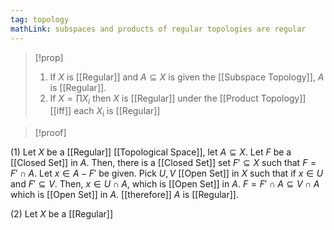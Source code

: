 ```yaml
---
tag: topology
mathLink: subspaces and products of regular topologies are regular
---
```

>[!prop]
>1. If $X$ is [[Regular]] and $A\subseteq X$ is given the [[Subspace Topology]], $A$ is [[Regular]].
>2. If $X=\prod X_{i}$ then $X$ is [[Regular]] under the [[Product Topology]] [[iff]] each $X_{i}$ is [[Regular]]

>[!proof]

(1) Let $X$ be a [[Regular]] [[Topological Space]], let $A\subseteq X$. Let $F$ be a [[Closed Set]] in $A$. Then, there is a [[Closed Set]] set $F'\subseteq X$ such that $F=F'\cap A$. Let $x\in A-F'$ be given. Pick $U,V$ [[Open Set]] in $X$ such that if $x\in U$ and $F'\subseteq V$. Then, $x\in U\cap A$, which is [[Open Set]] in $A$. $F=F'\cap A\subseteq V\cap A$ which is [[Open Set]] in $A$. [[therefore]] $A$ is [[Regular]].

(2) Let $X$ be a [[Regular]] 